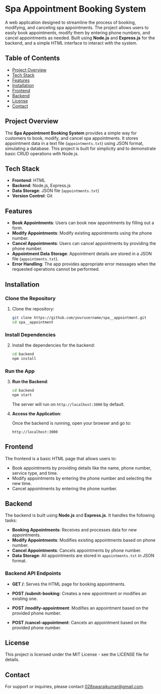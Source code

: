 # Spa Appointment Booking System

A web application designed to streamline the process of booking, modifying, and canceling spa appointments. The project allows users to easily book appointments, modify them by entering phone numbers, and cancel appointments as needed. Built using **Node.js** and **Express.js** for the backend, and a simple HTML interface to interact with the system.

## Table of Contents

- [Project Overview](#project-overview)
- [Tech Stack](#tech-stack)
- [Features](#features)
- [Installation](#installation)
- [Frontend](#frontend)
- [Backend](#backend)
- [License](#license)
- [Contact](#contact)

## Project Overview

The **Spa Appointment Booking System** provides a simple way for customers to book, modify, and cancel spa appointments. It stores appointment data in a text file (`appointments.txt`) using JSON format, simulating a database. This project is built for simplicity and to demonstrate basic CRUD operations with Node.js.

## Tech Stack

- **Frontend**: HTML
- **Backend**: Node.js, Express.js
- **Data Storage**: JSON file (`appointments.txt`)
- **Version Control**: Git

## Features

- **Book Appointments**: Users can book new appointments by filling out a form.
- **Modify Appointments**: Modify existing appointments using the phone number.
- **Cancel Appointments**: Users can cancel appointments by providing the phone number.
- **Appointment Data Storage**: Appointment details are stored in a JSON file (`appointments.txt`).
- **Error Handling**: The app provides appropriate error messages when the requested operations cannot be performed.

## Installation

### Clone the Repository

1. Clone the repository:
    ```sh
    git clone https://github.com/yourusername/spa__appointment.git
    cd spa__appointment
    ```

### Install Dependencies

2. Install the dependencies for the backend:
    ```sh
    cd backend
    npm install
    ```

### Run the App

3. **Run the Backend**:
    ```sh
    cd backend
    npm start
    ```

    The server will run on `http://localhost:3000` by default.

4. **Access the Application**:

    Once the backend is running, open your browser and go to:
    ```
    http://localhost:3000
    ```

## Frontend

The frontend is a basic HTML page that allows users to:

- Book appointments by providing details like the name, phone number, service type, and time.
- Modify appointments by entering the phone number and selecting the new time.
- Cancel appointments by entering the phone number.

## Backend

The backend is built using **Node.js** and **Express.js**. It handles the following tasks:

- **Booking Appointments**: Receives and processes data for new appointments.
- **Modify Appointments**: Modifies existing appointments based on phone number.
- **Cancel Appointments**: Cancels appointments by phone number.
- **Data Storage**: All appointments are stored in `appointments.txt` in JSON format.

### Backend API Endpoints

- **GET /**: Serves the HTML page for booking appointments.
  
- **POST /submit-booking**: Creates a new appointment or modifies an existing one.
  
- **POST /modify-appointment**: Modifies an appointment based on the provided phone number.
  
- **POST /cancel-appointment**: Cancels an appointment based on the provided phone number.

## License

This project is licensed under the MIT License - see the LICENSE file for details.

## Contact

For support or inquiries, please contact [028swarajkumar@gmail.com](mailto:028swarajkumar@gmail.com).
